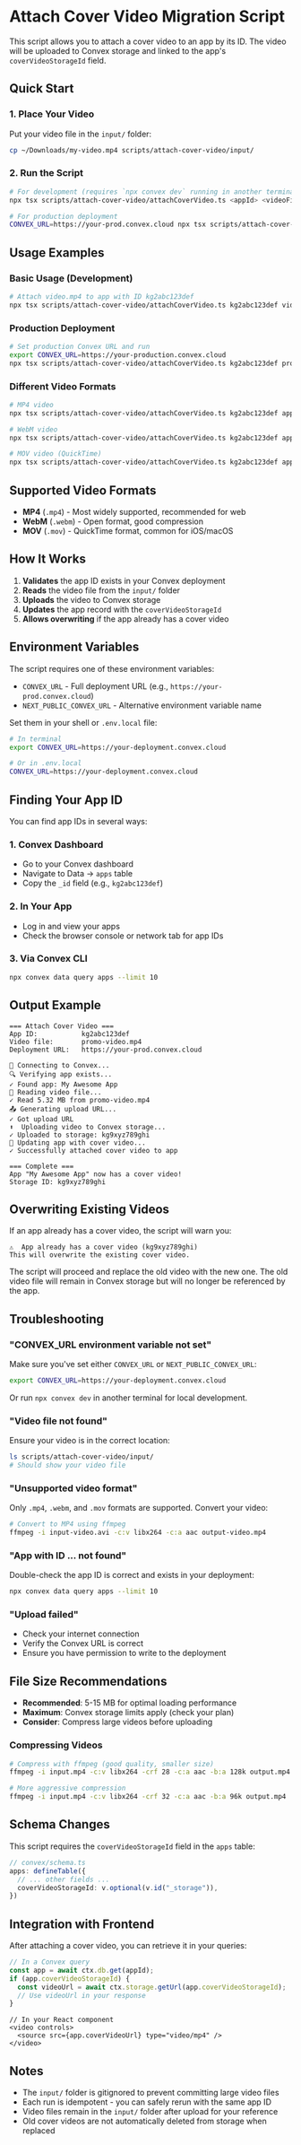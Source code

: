 # Attach Cover Video Migration Script

This script allows you to attach a cover video to an app by its ID. The video will be uploaded to Convex storage and linked to the app's `coverVideoStorageId` field.

## Quick Start

### 1. Place Your Video

Put your video file in the `input/` folder:

```bash
cp ~/Downloads/my-video.mp4 scripts/attach-cover-video/input/
```

### 2. Run the Script

```bash
# For development (requires `npx convex dev` running in another terminal)
npx tsx scripts/attach-cover-video/attachCoverVideo.ts <appId> <videoFilename>

# For production deployment
CONVEX_URL=https://your-prod.convex.cloud npx tsx scripts/attach-cover-video/attachCoverVideo.ts <appId> <videoFilename>
```

## Usage Examples

### Basic Usage (Development)

```bash
# Attach video.mp4 to app with ID kg2abc123def
npx tsx scripts/attach-cover-video/attachCoverVideo.ts kg2abc123def video.mp4
```

### Production Deployment

```bash
# Set production Convex URL and run
export CONVEX_URL=https://your-production.convex.cloud
npx tsx scripts/attach-cover-video/attachCoverVideo.ts kg2abc123def promo-video.mov
```

### Different Video Formats

```bash
# MP4 video
npx tsx scripts/attach-cover-video/attachCoverVideo.ts kg2abc123def app-showcase.mp4

# WebM video
npx tsx scripts/attach-cover-video/attachCoverVideo.ts kg2abc123def app-showcase.webm

# MOV video (QuickTime)
npx tsx scripts/attach-cover-video/attachCoverVideo.ts kg2abc123def app-showcase.mov
```

## Supported Video Formats

- **MP4** (`.mp4`) - Most widely supported, recommended for web
- **WebM** (`.webm`) - Open format, good compression
- **MOV** (`.mov`) - QuickTime format, common for iOS/macOS

## How It Works

1. **Validates** the app ID exists in your Convex deployment
2. **Reads** the video file from the `input/` folder
3. **Uploads** the video to Convex storage
4. **Updates** the app record with the `coverVideoStorageId`
5. **Allows overwriting** if the app already has a cover video

## Environment Variables

The script requires one of these environment variables:

- `CONVEX_URL` - Full deployment URL (e.g., `https://your-prod.convex.cloud`)
- `NEXT_PUBLIC_CONVEX_URL` - Alternative environment variable name

Set them in your shell or `.env.local` file:

```bash
# In terminal
export CONVEX_URL=https://your-deployment.convex.cloud

# Or in .env.local
CONVEX_URL=https://your-deployment.convex.cloud
```

## Finding Your App ID

You can find app IDs in several ways:

### 1. Convex Dashboard
- Go to your Convex dashboard
- Navigate to Data → `apps` table
- Copy the `_id` field (e.g., `kg2abc123def`)

### 2. In Your App
- Log in and view your apps
- Check the browser console or network tab for app IDs

### 3. Via Convex CLI
```bash
npx convex data query apps --limit 10
```

## Output Example

```
=== Attach Cover Video ===
App ID:           kg2abc123def
Video file:       promo-video.mp4
Deployment URL:   https://your-prod.convex.cloud

🔌 Connecting to Convex...
🔍 Verifying app exists...
✓ Found app: My Awesome App
📖 Reading video file...
✓ Read 5.32 MB from promo-video.mp4
📤 Generating upload URL...
✓ Got upload URL
⬆️  Uploading video to Convex storage...
✓ Uploaded to storage: kg9xyz789ghi
💾 Updating app with cover video...
✓ Successfully attached cover video to app

=== Complete ===
App "My Awesome App" now has a cover video!
Storage ID: kg9xyz789ghi
```

## Overwriting Existing Videos

If an app already has a cover video, the script will warn you:

```
⚠️  App already has a cover video (kg9xyz789ghi)
This will overwrite the existing cover video.
```

The script will proceed and replace the old video with the new one. The old video file will remain in Convex storage but will no longer be referenced by the app.

## Troubleshooting

### "CONVEX_URL environment variable not set"

Make sure you've set either `CONVEX_URL` or `NEXT_PUBLIC_CONVEX_URL`:

```bash
export CONVEX_URL=https://your-deployment.convex.cloud
```

Or run `npx convex dev` in another terminal for local development.

### "Video file not found"

Ensure your video is in the correct location:

```bash
ls scripts/attach-cover-video/input/
# Should show your video file
```

### "Unsupported video format"

Only `.mp4`, `.webm`, and `.mov` formats are supported. Convert your video:

```bash
# Convert to MP4 using ffmpeg
ffmpeg -i input-video.avi -c:v libx264 -c:a aac output-video.mp4
```

### "App with ID ... not found"

Double-check the app ID is correct and exists in your deployment:

```bash
npx convex data query apps --limit 10
```

### "Upload failed"

- Check your internet connection
- Verify the Convex URL is correct
- Ensure you have permission to write to the deployment

## File Size Recommendations

- **Recommended**: 5-15 MB for optimal loading performance
- **Maximum**: Convex storage limits apply (check your plan)
- **Consider**: Compress large videos before uploading

### Compressing Videos

```bash
# Compress with ffmpeg (good quality, smaller size)
ffmpeg -i input.mp4 -c:v libx264 -crf 28 -c:a aac -b:a 128k output.mp4

# More aggressive compression
ffmpeg -i input.mp4 -c:v libx264 -crf 32 -c:a aac -b:a 96k output.mp4
```

## Schema Changes

This script requires the `coverVideoStorageId` field in the `apps` table:

```typescript
// convex/schema.ts
apps: defineTable({
  // ... other fields ...
  coverVideoStorageId: v.optional(v.id("_storage")),
})
```

## Integration with Frontend

After attaching a cover video, you can retrieve it in your queries:

```typescript
// In a Convex query
const app = await ctx.db.get(appId);
if (app.coverVideoStorageId) {
  const videoUrl = await ctx.storage.getUrl(app.coverVideoStorageId);
  // Use videoUrl in your response
}
```

```tsx
// In your React component
<video controls>
  <source src={app.coverVideoUrl} type="video/mp4" />
</video>
```

## Notes

- The `input/` folder is gitignored to prevent committing large video files
- Each run is idempotent - you can safely rerun with the same app ID
- Video files remain in the `input/` folder after upload for your reference
- Old cover videos are not automatically deleted from storage when replaced

